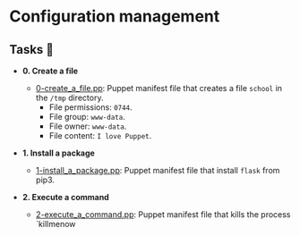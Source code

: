 # Configuration management

## Tasks :page_with_curl:

* **0. Create a file**
  * [0-create_a_file.pp](./0-create_a_file.pp): Puppet manifest file that
  creates a file `school` in the `/tmp` directory.
    * File permissions: `0744`.
    * File group: `www-data`.
    * File owner: `www-data`.
    * File content: `I love Puppet`.

* **1. Install a package**
  * [1-install_a_package.pp](./1-install_a_package.pp): Puppet manifest file
  that install `flask` from pip3.

* **2. Execute a command**
  * [2-execute_a_command.pp](./2-execute_a_command.pp): Puppet manifest file
  that kills the process `killmenow
